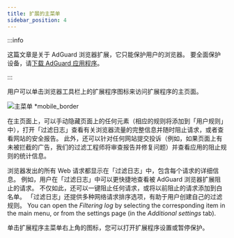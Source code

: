 ```yaml
---
title: 扩展的主菜单
sidebar_position: 4
---
```


:::info

这篇文章是关于 AdGuard 浏览器扩展，它只能保护用户的浏览器。 要全面保护设备，请[下载 AdGuard 应用程序](https://agrd.io/download-kb-adblock)。

:::

用户可以单击浏览器工具栏上的扩展程序图标来访问扩展程序的主页面。

![主菜单 \*mobile\_border](https://cdn.adtidy.org/content/Kb/ad_blocker/browser_extension/ad_blocker_browser_extension_main.png)

在主页面上，可以手动隐藏页面上的任何元素（相应的规则将添加到「用户规则」中），打开「过滤日志」查看有关浏览器流量的完整信息并随时阻止请求，或者查看网站的安全报告。 此外，还可以针对任何网站提交投诉（例如，如果页面上有未被拦截的广告，我们的过滤工程师将审查报告并修复问题）并查看应用的阻止规则的统计信息。

浏览器发出的所有 Web 请求都显示在「过滤日志」中，包含每个请求的详细信息。 例如，用户在「过滤日志」中可以更快捷地查看被 AdGuard 浏览器扩展阻止的请求。 不仅如此，还可以一键阻止任何请求，或将以前阻止的请求添加到白名单。 「过滤日志」还提供多种网络请求排序选项，有助于用户创建自己的过滤规则。 You can open the _Filtering log_ by selecting the corresponding item in the main menu, or from the settings page (in the _Additional settings_ tab).

单击扩展程序主菜单右上角的图标，您可以打开扩展程序设置或暂停保护。
